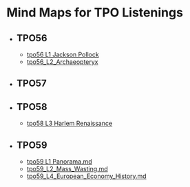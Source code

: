 # Mind Maps for TPO Listenings 

- ## TPO56
    - [tpo56 L1 Jackson Pollock](mindmap/tpo56_L1_Jackson_Pollock.md)  
    - [tpo56_L2_Archaeopteryx](mindmap/tpo56_L2_Archaeopteryx.md)
    

- ## TPO57

- ## TPO58
    - [tpo58 L3 Harlem Renaissance](mindmap/tpo58_L3_Harlem_Renaissance.md)

- ## TPO59
    - [tpo59 L1 Panorama.md](mindmap/tpo59_L1_Panorama.md)
    - [tpo59_L2_Mass_Wasting.md](mindmap/tpo59_L2_Mass_Wasting.md)
    - [tpo59_L4_European_Economy_History.md](mindmap/tpo59_L4_European_Economy_History.md)
